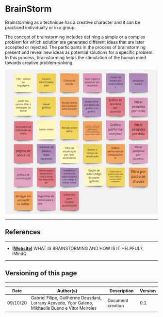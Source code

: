 # BrainStorm

Brainstorming as a technique has a creative character and it can be practiced individually or in a group.

The concept of brainstorming includes defining a simple or a complex problem for which solution are generated different ideas that are later accepted or rejected. The participants in the process of brainstorming present and reveal new ideas as potential solutions for a specific problem. In this process, brainstorming helps the stimulation of the human mind towards creative problem-solving.

![BrainStorm](./images/brainstorm.jpg)

---
## References
---
- **[[Website](https://www.imindq.com/uses/brainstorming)]** WHAT IS BRAINSTORMING
AND HOW IS IT HELPFUL?, iMindQ
---

## Versioning of this page

---

| Date | Author(s) | Description | Version |
|------|-------|-----------|--------|
| 09/10/20| Gabriel Filipe, Guilherme Deusdará, Lorrany Azevedo, Ygor Galeno, Mikhaelle Bueno e Vitor Meireles | Document creation | 0.1 |